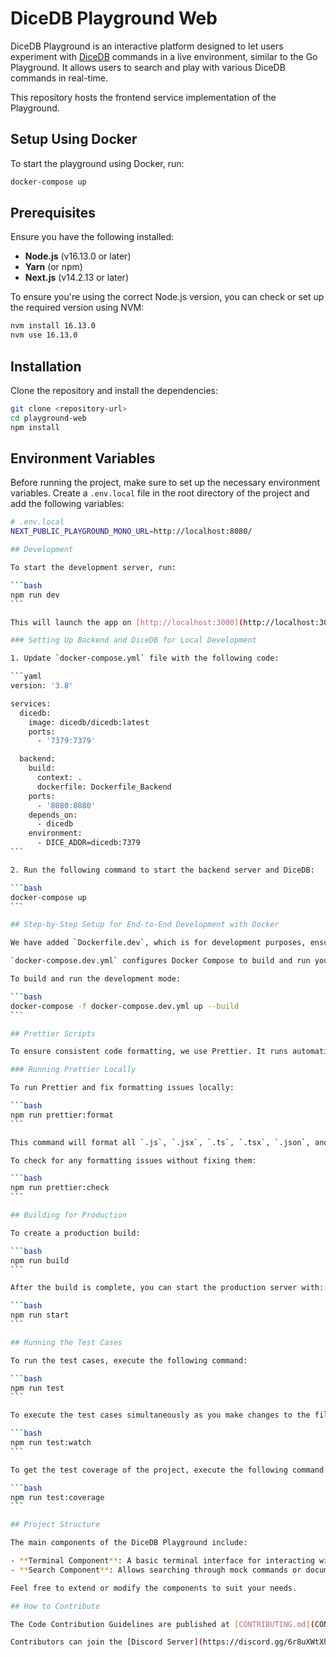# DiceDB Playground Web

DiceDB Playground is an interactive platform designed to let users experiment with [DiceDB](https://github.com/dicedb/dice/) commands in a live environment, similar to the Go Playground. It allows users to search and play with various DiceDB commands in real-time.

This repository hosts the frontend service implementation of the Playground.

## Setup Using Docker

To start the playground using Docker, run:

```bash
docker-compose up
```

## Prerequisites

Ensure you have the following installed:

- **Node.js** (v16.13.0 or later)
- **Yarn** (or npm)
- **Next.js** (v14.2.13 or later)

To ensure you're using the correct Node.js version, you can check or set up the required version using NVM:

```bash
nvm install 16.13.0
nvm use 16.13.0
```

## Installation

Clone the repository and install the dependencies:

```bash
git clone <repository-url>
cd playground-web
npm install
```

## Environment Variables

Before running the project, make sure to set up the necessary environment variables. Create a `.env.local` file in the root directory of the project and add the following variables:

````bash
# .env.local
NEXT_PUBLIC_PLAYGROUND_MONO_URL=http://localhost:8080/

## Development

To start the development server, run:

```bash
npm run dev
```

This will launch the app on [http://localhost:3000](http://localhost:3000). The app will automatically reload if you make changes to the code.

### Setting Up Backend and DiceDB for Local Development

1. Update `docker-compose.yml` file with the following code:

```yaml
version: '3.8'

services:
  dicedb:
    image: dicedb/dicedb:latest
    ports:
      - '7379:7379'

  backend:
    build:
      context: .
      dockerfile: Dockerfile_Backend
    ports:
      - '8080:8080'
    depends_on:
      - dicedb
    environment:
      - DICE_ADDR=dicedb:7379
```

2. Run the following command to start the backend server and DiceDB:

```bash
docker-compose up
```

## Step-by-Step Setup for End-to-End Development with Docker

We have added `Dockerfile.dev`, which is for development purposes, ensuring your Next.js application supports hot reloading and reflects code changes without requiring image rebuilds.

`docker-compose.dev.yml` configures Docker Compose to build and run your Next.js app in development mode.

To build and run the development mode:

```bash
docker-compose -f docker-compose.dev.yml up --build
```

## Prettier Scripts

To ensure consistent code formatting, we use Prettier. It runs automatically as part of the GitHub workflow, but in case of a workflow failure, you can run Prettier manually.

### Running Prettier Locally

To run Prettier and fix formatting issues locally:

```bash
npm run prettier:format
```

This command will format all `.js`, `.jsx`, `.ts`, `.tsx`, `.json`, and `.css` files.

To check for any formatting issues without fixing them:

```bash
npm run prettier:check
```

## Building for Production

To create a production build:

```bash
npm run build
```

After the build is complete, you can start the production server with:

```bash
npm run start
```

## Running the Test Cases

To run the test cases, execute the following command:

```bash
npm run test
```

To execute the test cases simultaneously as you make changes to the files, execute the following command:

```bash
npm run test:watch
```

To get the test coverage of the project, execute the following command:

```bash
npm run test:coverage
```

## Project Structure

The main components of the DiceDB Playground include:

- **Terminal Component**: A basic terminal interface for interacting with DiceDB commands.
- **Search Component**: Allows searching through mock commands or documentation.

Feel free to extend or modify the components to suit your needs.

## How to Contribute

The Code Contribution Guidelines are published at [CONTRIBUTING.md](CONTRIBUTING.md); please read them before you start making any changes. This will ensure a consistent standard of coding practices and developer experience.

Contributors can join the [Discord Server](https://discord.gg/6r8uXWtXh7) for quick collaboration.
````
